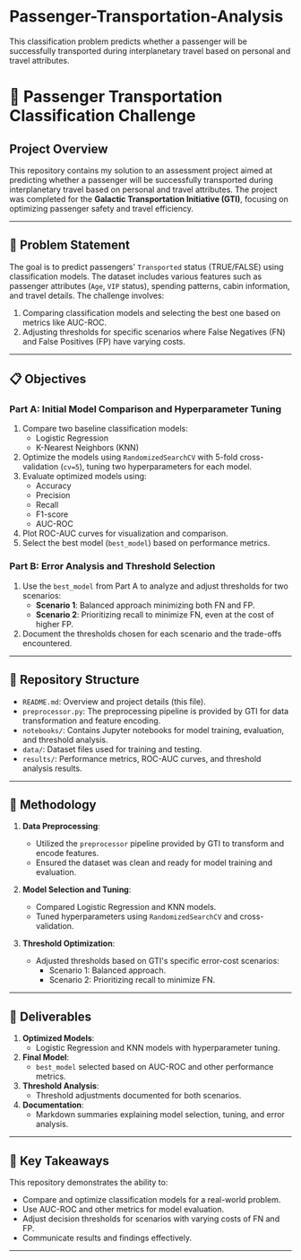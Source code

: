 # Passenger-Transportation-Analysis
This classification problem predicts whether a passenger will be successfully transported during interplanetary travel based on personal and travel attributes.

# 🚀 Passenger Transportation Classification Challenge

## Project Overview
This repository contains my solution to an assessment project aimed at predicting whether a passenger will be successfully transported during interplanetary travel based on personal and travel attributes. The project was completed for the **Galactic Transportation Initiative (GTI)**, focusing on optimizing passenger safety and travel efficiency.

---

## 📄 Problem Statement
The goal is to predict passengers' `Transported` status (TRUE/FALSE) using classification models. The dataset includes various features such as passenger attributes (`Age`, `VIP` status), spending patterns, cabin information, and travel details. The challenge involves:
1. Comparing classification models and selecting the best one based on metrics like AUC-ROC.
2. Adjusting thresholds for specific scenarios where False Negatives (FN) and False Positives (FP) have varying costs.

---

## 📋 Objectives

### Part A: Initial Model Comparison and Hyperparameter Tuning
1. Compare two baseline classification models:
   - Logistic Regression
   - K-Nearest Neighbors (KNN)
2. Optimize the models using `RandomizedSearchCV` with 5-fold cross-validation (`cv=5`), tuning two hyperparameters for each model.
3. Evaluate optimized models using:
   - Accuracy
   - Precision
   - Recall
   - F1-score
   - AUC-ROC
4. Plot ROC-AUC curves for visualization and comparison.
5. Select the best model (`best_model`) based on performance metrics.

### Part B: Error Analysis and Threshold Selection
1. Use the `best_model` from Part A to analyze and adjust thresholds for two scenarios:
   - **Scenario 1**: Balanced approach minimizing both FN and FP.
   - **Scenario 2**: Prioritizing recall to minimize FN, even at the cost of higher FP.
2. Document the thresholds chosen for each scenario and the trade-offs encountered.

---

## 📂 Repository Structure
- `README.md`: Overview and project details (this file).
- `preprocessor.py`: The preprocessing pipeline is provided by GTI for data transformation and feature encoding.
- `notebooks/`: Contains Jupyter notebooks for model training, evaluation, and threshold analysis.
- `data/`: Dataset files used for training and testing.
- `results/`: Performance metrics, ROC-AUC curves, and threshold analysis results.

---

## 🧠 Methodology
1. **Data Preprocessing**:
   - Utilized the `preprocessor` pipeline provided by GTI to transform and encode features.
   - Ensured the dataset was clean and ready for model training and evaluation.

2. **Model Selection and Tuning**:
   - Compared Logistic Regression and KNN models.
   - Tuned hyperparameters using `RandomizedSearchCV` and cross-validation.

3. **Threshold Optimization**:
   - Adjusted thresholds based on GTI's specific error-cost scenarios:
     - Scenario 1: Balanced approach.
     - Scenario 2: Prioritizing recall to minimize FN.

---

## 📝 Deliverables
1. **Optimized Models**:
   - Logistic Regression and KNN models with hyperparameter tuning.
2. **Final Model**:
   - `best_model` selected based on AUC-ROC and other performance metrics.
3. **Threshold Analysis**:
   - Threshold adjustments documented for both scenarios.
4. **Documentation**:
   - Markdown summaries explaining model selection, tuning, and error analysis.

---

## 🎯 Key Takeaways
This repository demonstrates the ability to:
- Compare and optimize classification models for a real-world problem.
- Use AUC-ROC and other metrics for model evaluation.
- Adjust decision thresholds for scenarios with varying costs of FN and FP.
- Communicate results and findings effectively.

---
